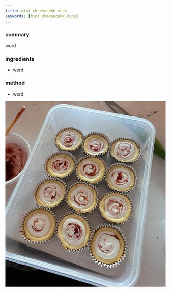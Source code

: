 ```yaml
---
title: mini cheesecake cups
keywords: [mini cheesecake cups]
...
```


### summary
word

### ingredients
- word

### method
- word

![](img/8.jpg)
